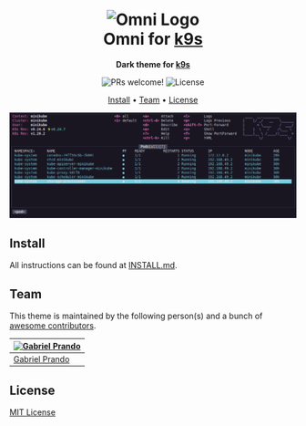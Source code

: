 <h1 align="center">
  <br>
  <img src="https://storage.googleapis.com/golden-wind/github/omni/omni.png" alt="Omni Logo" width="100">
  <br>
  Omni for <a href="https://k9scli.io/">k9s</a>
  <br>
</h1>

<p align="center">
  <strong>Dark theme for <a href="https://k9scli.io/">k9s</a></strong>
</p>

<p align="center">
  <img src="https://img.shields.io/badge/PRs-welcome-%235FCC6F.svg" alt="PRs welcome!" />

  <img alt="License" src="https://img.shields.io/badge/license-MIT-%235FCC6F">
</p>

<p align="center">
  <a href="#install">Install</a> •
  <a href="#team">Team</a> •
  <a href="#license">License</a>
</p>

<p align="center">
  <img alt="Omni screnshoot for X" src="./screenshot.png">
</p>

## Install

All instructions can be found at [INSTALL.md](./INSTALL.md).

## Team

This theme is maintained by the following person(s) and a bunch of [awesome contributors](https://github.com/getomni/k9s/graphs/contributors).

| [![Gabriel Prando](https://github.com/gprando.png?size=100)](https://github.com/gprando) |
| ------------------------------------------------------------------------------------------------ |
| [Gabriel Prando](https://github.com/gprando)                                                   |

## License

[MIT License](./LICENSE.md)
